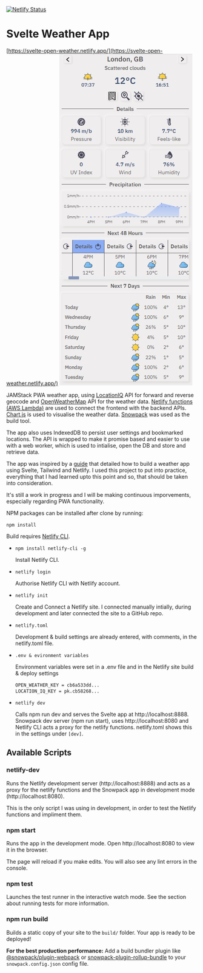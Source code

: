 [![Netlify Status](https://api.netlify.com/api/v1/badges/08de02f1-e42e-4325-b828-4ed071ef9f70/deploy-status)](https://app.netlify.com/sites/svelte-open-weather/deploys)

# Svelte Weather App
[https://svelte-open-weather.netlify.app/](https://svelte-open-weather.netlify.app/)
![Site preview](https://github.com/AndyRids/svelte-weather/blob/main/svelte-weather-preview.jpg)

JAMStack PWA weather app, using [LocationIQ](https://locationiq.com/) API for forward and reverse geocode and [OpenWeatherMap](https://openweathermap.org/) API for the weather data. [Netlify functions (AWS Lambda)](https://docs.netlify.com/functions/overview/) are used to connect the frontend with the backend APIs. [Chart.js](https://www.chartjs.org/) is used to visualise the weather data. [Snowpack](https://www.snowpack.dev/) was used as the build tool.

The app also uses IndexedDB to persist user settings and bookmarked locations. The API is wrapped to make it promise based and easier to use with a web worker, which is used to intialise, open the DB and store and retrieve data.

The app was inspired by a [guide](https://renedellefont.com/writing/building-a-weather-app/) that detailed how to build a weather app using Svelte, Tailwind and Netlify. I used this project to put into practice, everything that I had learned upto this point and so, that should be taken into consideration.

It's still a work in progress and I will be making continuous imporvements, especially regarding PWA functionality.

NPM packages can be installed after clone by running:

```npm
npm install
```

Build requires [Netlify CLI](https://docs.netlify.com/cli/get-started/). 

* ```npm install netlify-cli -g```

  Install Netlify CLI.

* ```netlify login```

  Authorise Netlify CLI with Netlify account.

* ```netlify init```

  Create and Connect a Netlify site. I connected manually intially, during development and later
  connected the site to a GitHub repo.

* ```netlify.toml```

  Development & build settings are already entered, with comments, in the netlify.toml file.

* ```.env & evironment variables```

  Environment variables were set in a .env file and in the Netlify site build & deploy settings

  ```
  OPEN_WEATHER_KEY = cb6a533dd...
  LOCATION_IQ_KEY = pk.cb58268...
  ```

* ```netlify dev```

  Calls npm run dev and serves the Svelte app at http://localhost:8888. Snowpack dev server (npm run start), uses
  http://localhost:8080 and Netlify CLI acts a proxy for the netlify functions. netlify.toml shows this in the
  settings under ```[dev]```.

## Available Scripts

### netlify-dev

Runs the Netlify development server (http://localhost:8888) and acts as a proxy for the netlify functions and the
Snowpack app in development mode (http://localhost:8080).

This is the only script I was using in development, in order to test the Netlify functions and impliment them.

### npm start

Runs the app in the development mode.
Open http://localhost:8080 to view it in the browser.

The page will reload if you make edits.
You will also see any lint errors in the console.

### npm test

Launches the test runner in the interactive watch mode.
See the section about running tests for more information.

### npm run build

Builds a static copy of your site to the `build/` folder.
Your app is ready to be deployed!

**For the best production performance:** Add a build bundler plugin like [@snowpack/plugin-webpack](https://github.com/snowpackjs/snowpack/tree/master/plugins/plugin-webpack) or [snowpack-plugin-rollup-bundle](https://github.com/ParamagicDev/snowpack-plugin-rollup-bundle) to your `snowpack.config.json` config file.

